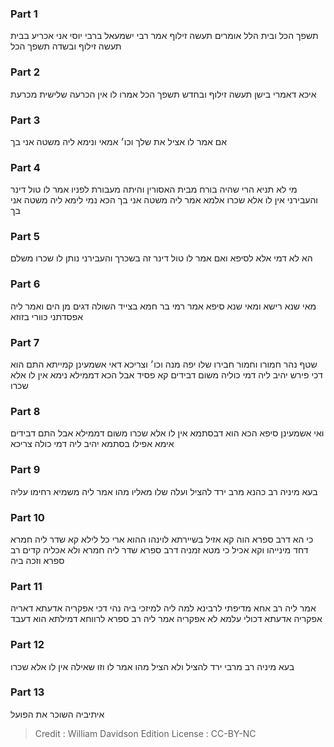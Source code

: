 
### Part 1
תשפך הכל ובית הלל אומרים תעשה זילוף אמר רבי ישמעאל ברבי יוסי אני אכריע בבית תעשה זילוף ובשדה תשפך הכל

### Part 2
איכא דאמרי בישן תעשה זילוף ובחדש תשפך הכל אמרו לו אין הכרעה שלישית מכרעת

### Part 3
אם אמר לו אציל את שלך וכו׳ אמאי ונימא ליה משטה אני בך

### Part 4
מי לא תניא הרי שהיה בורח מבית האסורין והיתה מעבורת לפניו אמר לו טול דינר והעבירני אין לו אלא שכרו אלמא אמר ליה משטה אני בך הכא נמי לימא ליה משטה אני בך

### Part 5
הא לא דמי אלא לסיפא ואם אמר לו טול דינר זה בשכרך והעבירני נותן לו שכרו משלם

### Part 6
מאי שנא רישא ומאי שנא סיפא אמר רמי בר חמא בצייד השולה דגים מן הים ואמר ליה אפסדתני כוורי בזוזא

### Part 7
שטף נהר חמורו וחמור חבירו שלו יפה מנה וכו׳ וצריכא דאי אשמעינן קמייתא התם הוא דכי פירש יהיב ליה דמי כוליה משום דבידים קא פסיד אבל הכא דממילא נימא אין לו אלא שכרו

### Part 8
ואי אשמעינן סיפא הכא הוא דבסתמא אין לו אלא שכרו משום דממילא אבל התם דבידים אימא אפילו בסתמא יהיב ליה דמי כולה צריכא

### Part 9
בעא מיניה רב כהנא מרב ירד להציל ועלה שלו מאליו מהו אמר ליה משמיא רחימו עליה

### Part 10
כי הא דרב ספרא הוה קא אזיל בשיירתא לוינהו ההוא ארי כל לילא קא שדר ליה חמרא דחד מינייהו וקא אכיל כי מטא זמניה דרב ספרא שדר ליה חמרא ולא אכליה קדים רב ספרא וזכה ביה

### Part 11
אמר ליה רב אחא מדיפתי לרבינא למה ליה למיזכי ביה נהי דכי אפקריה אדעתא דאריה אפקריה אדעתא דכולי עלמא לא אפקריה אמר ליה רב ספרא לרווחא דמילתא הוא דעבד

### Part 12
בעא מיניה רב מרבי ירד להציל ולא הציל מהו אמר לו וזו שאילה אין לו אלא שכרו

### Part 13
איתיביה השוכר את הפועל

>Credit : William Davidson Edition
>License : CC-BY-NC